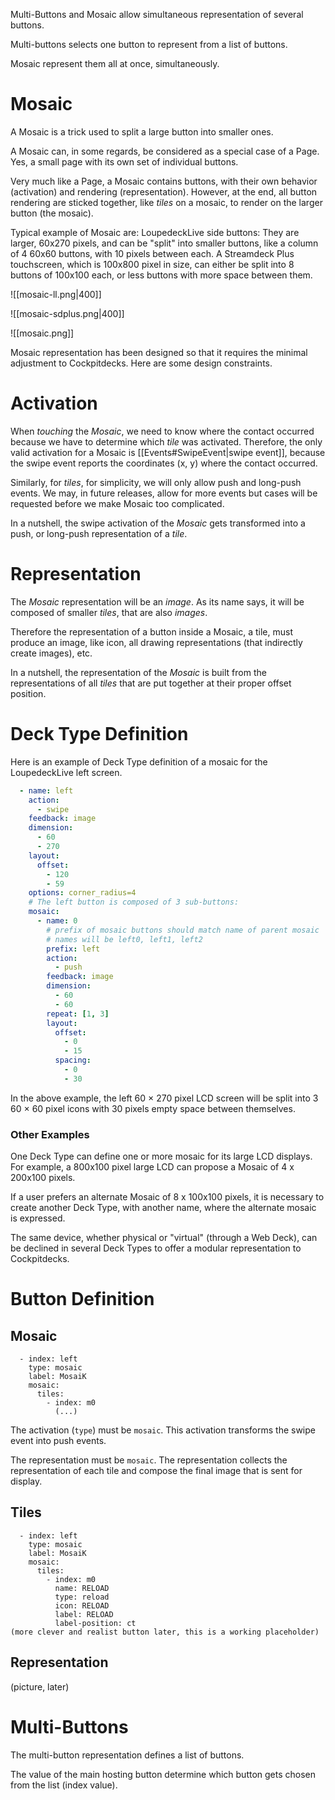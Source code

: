 Multi-Buttons and Mosaic allow simultaneous representation of several buttons.

Multi-buttons selects one button to represent from a list of buttons.

Mosaic represent them all at once, simultaneously.

# Mosaic

A Mosaic is a trick used to split a large button into smaller ones.

A Mosaic can, in some regards, be considered as a special case of a Page. Yes, a small page with its own set of individual buttons.

Very much like a Page, a Mosaic contains buttons, with their own behavior (activation) and rendering (representation). However, at the end, all button rendering are sticked together, like *tiles* on a mosaic, to render on the larger button (the mosaic).

Typical example of Mosaic are: LoupedeckLive side buttons: They are larger, 60x270 pixels, and can be "split" into smaller buttons, like a column of 4 60x60 buttons, with 10 pixels between each. A Streamdeck Plus touchscreen, which is 100x800 pixel in size, can either be split into 8 buttons of 100x100 each, or less buttons with more space between them.

![[mosaic-ll.png|400]]

![[mosaic-sdplus.png|400]]

![[mosaic.png]]

Mosaic representation has been designed so that it requires the minimal adjustment to Cockpitdecks. Here are some design constraints.

# Activation

When *touching* the *Mosaic*, we need to know where the contact occurred because we have to determine which *tile* was activated. Therefore, the only valid activation for a Mosaic is [[Events#SwipeEvent|swipe event]], because the swipe event reports the coordinates (x, y) where the contact occurred.

Similarly, for *tiles*, for simplicity, we will only allow push and long-push events. We may, in future releases, allow for more events but cases will be requested before we make Mosaic too complicated.

In a nutshell, the swipe activation of the *Mosaic* gets transformed into a push, or long-push representation of a *tile*.

# Representation

The *Mosaic* representation will be an *image*. As its name says, it will be composed of smaller *tiles*, that are also *images*.

Therefore the representation of a button inside a Mosaic, a tile, must produce an image, like icon, all drawing representations (that indirectly create images), etc.

In a nutshell, the representation of the *Mosaic* is built from the representations of all *tiles* that are put together at their proper offset position.

# Deck Type Definition

Here is an example of Deck Type definition of a mosaic for the LoupedeckLive left screen.

```yaml hl_lines="3 20"
  - name: left
    action:
      - swipe
    feedback: image
    dimension:
      - 60
      - 270
    layout:
      offset:
        - 120
        - 59
    options: corner_radius=4
    # The left button is composed of 3 sub-buttons:
    mosaic:
      - name: 0
        # prefix of mosaic buttons should match name of parent mosaic
        # names will be left0, left1, left2
        prefix: left
        action:
          - push
        feedback: image
        dimension:
          - 60
          - 60
        repeat: [1, 3]
        layout:
          offset:
            - 0
            - 15
          spacing:
            - 0
            - 30
```

In the above example, the left 60 × 270 pixel LCD screen will be split into 3 60 × 60 pixel icons with 30 pixels empty space between themselves.

### Other Examples

One Deck Type can define one or more mosaic for its large LCD displays. For example, a 800x100 pixel large LCD can propose a Mosaic of 4 x 200x100 pixels.

If a user prefers an alternate Mosaic of 8 x 100x100 pixels, it is necessary to create another Deck Type, with another name, where the alternate mosaic is expressed.

The same device, whether physical or "virtual" (through a Web Deck), can be declined in several Deck Types to offer a modular representation to Cockpitdecks.

# Button Definition

## Mosaic

``` hl_lines="2 4"
  - index: left
    type: mosaic
    label: MosaiK
    mosaic:
      tiles:
        - index: m0
          (...)
```

The activation (`type`) must be `mosaic`. This activation transforms the swipe event into push events.

The representation must be `mosaic`. The representation collects the representation of each tile and compose the final image that is sent for display.

## Tiles

``` hl_lines="5"
  - index: left
    type: mosaic
    label: MosaiK
    mosaic:
      tiles:
        - index: m0
          name: RELOAD
          type: reload
          icon: RELOAD
          label: RELOAD
          label-position: ct
(more clever and realist button later, this is a working placeholder)
```

## Representation

(picture, later)

# Multi-Buttons

The multi-button representation defines a list of buttons.

The value of the main hosting button determine which button gets chosen from the list (index value).
